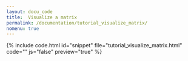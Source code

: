 ```yaml
---
layout: docu_code
title:  Visualize a matrix
permalink: /documentation/tutorial_visualize_matrix/
nomenu: true
---
```


{% include code.html id="snippet" file="tutorial_visualize_matrix.html" code="" js="false" preview="true" %}